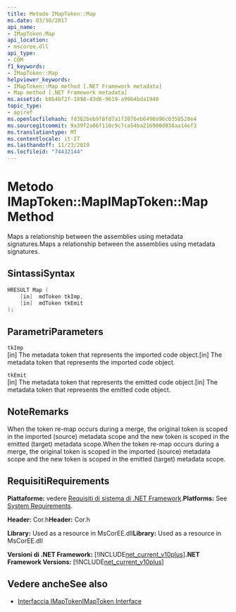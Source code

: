 ```yaml
---
title: Metodo IMapToken::Map
ms.date: 03/30/2017
api_name:
- IMapToken.Map
api_location:
- mscoree.dll
api_type:
- COM
f1_keywords:
- IMapToken::Map
helpviewer_keywords:
- IMapToken::Map method [.NET Framework metadata]
- Map method [.NET Framework metadata]
ms.assetid: b9b4bf2f-1098-43d6-9619-a99b4bda1940
topic_type:
- apiref
ms.openlocfilehash: fd362beb9f8fd7a1f2076eb6490a96c0358520e4
ms.sourcegitcommit: 9a39f2a06f110c9c7ca54ba216900d038aa14ef3
ms.translationtype: MT
ms.contentlocale: it-IT
ms.lasthandoff: 11/23/2019
ms.locfileid: "74432144"
---
```

# <a name="imaptokenmap-method"></a><span data-ttu-id="6ff2c-102">Metodo IMapToken::Map</span><span class="sxs-lookup"><span data-stu-id="6ff2c-102">IMapToken::Map Method</span></span>
<span data-ttu-id="6ff2c-103">Maps a relationship between the assemblies using metadata signatures.</span><span class="sxs-lookup"><span data-stu-id="6ff2c-103">Maps a relationship between the assemblies using metadata signatures.</span></span>  
  
## <a name="syntax"></a><span data-ttu-id="6ff2c-104">Sintassi</span><span class="sxs-lookup"><span data-stu-id="6ff2c-104">Syntax</span></span>  
  
```cpp  
HRESULT Map (  
    [in]  mdToken tkImp,   
    [in]  mdToken tkEmit  
);  
```  
  
## <a name="parameters"></a><span data-ttu-id="6ff2c-105">Parametri</span><span class="sxs-lookup"><span data-stu-id="6ff2c-105">Parameters</span></span>  
 `tkImp`  
 <span data-ttu-id="6ff2c-106">[in] The metadata token that represents the imported code object.</span><span class="sxs-lookup"><span data-stu-id="6ff2c-106">[in] The metadata token that represents the imported code object.</span></span>  
  
 `tkEmit`  
 <span data-ttu-id="6ff2c-107">[in] The metadata token that represents the emitted code object.</span><span class="sxs-lookup"><span data-stu-id="6ff2c-107">[in] The metadata token that represents the emitted code object.</span></span>  
  
## <a name="remarks"></a><span data-ttu-id="6ff2c-108">Note</span><span class="sxs-lookup"><span data-stu-id="6ff2c-108">Remarks</span></span>  
 <span data-ttu-id="6ff2c-109">When the token re-map occurs during a merge, the original token is scoped in the imported (source) metadata scope and the new token is scoped in the emitted (target) metadata scope.</span><span class="sxs-lookup"><span data-stu-id="6ff2c-109">When the token re-map occurs during a merge, the original token is scoped in the imported (source) metadata scope and the new token is scoped in the emitted (target) metadata scope.</span></span>  
  
## <a name="requirements"></a><span data-ttu-id="6ff2c-110">Requisiti</span><span class="sxs-lookup"><span data-stu-id="6ff2c-110">Requirements</span></span>  
 <span data-ttu-id="6ff2c-111">**Piattaforme:** vedere [Requisiti di sistema di .NET Framework](../../../../docs/framework/get-started/system-requirements.md).</span><span class="sxs-lookup"><span data-stu-id="6ff2c-111">**Platforms:** See [System Requirements](../../../../docs/framework/get-started/system-requirements.md).</span></span>  
  
 <span data-ttu-id="6ff2c-112">**Header:** Cor.h</span><span class="sxs-lookup"><span data-stu-id="6ff2c-112">**Header:** Cor.h</span></span>  
  
 <span data-ttu-id="6ff2c-113">**Library:** Used as a resource in MsCorEE.dll</span><span class="sxs-lookup"><span data-stu-id="6ff2c-113">**Library:** Used as a resource in MsCorEE.dll</span></span>  
  
 <span data-ttu-id="6ff2c-114">**Versioni di .NET Framework:** [!INCLUDE[net_current_v10plus](../../../../includes/net-current-v10plus-md.md)]</span><span class="sxs-lookup"><span data-stu-id="6ff2c-114">**.NET Framework Versions:** [!INCLUDE[net_current_v10plus](../../../../includes/net-current-v10plus-md.md)]</span></span>  
  
## <a name="see-also"></a><span data-ttu-id="6ff2c-115">Vedere anche</span><span class="sxs-lookup"><span data-stu-id="6ff2c-115">See also</span></span>

- [<span data-ttu-id="6ff2c-116">Interfaccia IMapToken</span><span class="sxs-lookup"><span data-stu-id="6ff2c-116">IMapToken Interface</span></span>](../../../../docs/framework/unmanaged-api/metadata/imaptoken-interface.md)
